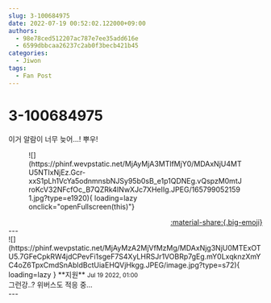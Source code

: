 ```yaml
---
slug: 3-100684975
date: 2022-07-19 00:52:02.122000+09:00
authors:
  - 98e78ced512207ac787e7ee35add616e
  - 6599dbbcaa26237c2ab0f3becb421b45
categories:
  - Jiwon
tags:
  - Fan Post
---
```


# 3-100684975

<div class="post-container" markdown="1">
<div class="content-container md-sidebar__scrollwrap" markdown="1">

이거 알람이 너무 늦어...! 뿌우!
<figure markdown="1">
![](https://phinf.wevpstatic.net/MjAyMjA3MTlfMjY0/MDAxNjU4MTU5NTIxNjEz.Gcr-xxS1pLh1VcYa5odnmnsbNJSy95b0sB_e1p1QDNEg.vQspzM0mtJroKcV32NFcfOc_B7QZRk4INwXJc7XHeIIg.JPEG/1657990521591.jpg?type=e1920){ loading=lazy onclick="openFullscreen(this)"}
</figure>


</div>
</div>

<div style="text-align: right;" markdown="1">
<a href="https://weverse.io/fromis9/fanpost/3-100684975" style="text-align: right;">:material-share:{.big-emoji}</a>
</div>
---

<div class="comments-container md-sidebar__scrollwrap" markdown="1">
<div class="comment" markdown="1">
<div class='id-container' markdown="1">
![](https://phinf.wevpstatic.net/MjAyMzA2MjVfMzMg/MDAxNjg3NjU0MTExOTU5.7GFeCpkRW4jdCPevFi1sgeF7S4XyLHRSJr1VOBRp7gEg.mY0LxqknzXmYC4oZ6TpxCmdSnAbldBctUiaEHQVjHkgg.JPEG/image.jpg?type=s72){ loading=lazy }
**<span class="artist">지원</span>** <small>Jul 19 2022, 01:00</small><br>
</div>
<div class='comment-body' markdown="1">
그런강..? 위버스도 적응 중…
</div>
</div>
</div>
---
